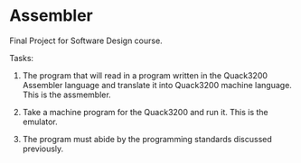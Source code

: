 # Assembler

Final Project for Software Design course.

Tasks:
1) The program that will read in a program written in the Quack3200 Assembler language and translate it into Quack3200 machine language.  This is the assmembler.

2) Take a machine program for the Quack3200 and run it.  This is the emulator.

3) The program must abide by the programming standards discussed previously.
